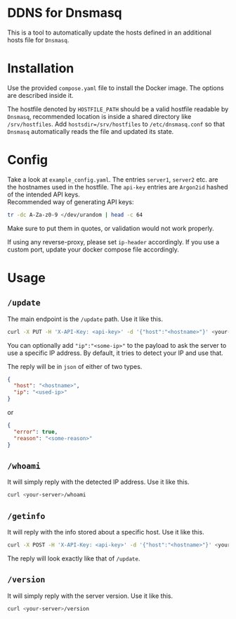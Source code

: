 # DDNS for Dnsmasq
This is a tool to automatically update the hosts defined in an additional hosts file for `Dnsmasq`.

# Installation
Use the provided `compose.yaml` file to install the Docker image. The options are described inside it.

The hostfile denoted by `HOSTFILE_PATH` should be a valid hostfile readable by `Dnsmasq`, recommended
location is inside a shared directory like `/srv/hostfiles`. Add `hostsdir=/srv/hostfiles` to
`/etc/dnsmasq.conf` so that `Dnsmasq` automatically reads the file and updated its state.

# Config
Take a look at `example_config.yaml`. The entries `server1`, `server2` etc. are the hostnames used in the
hostfile. The `api-key` entries are `Argon2id` hashed of the intended API keys.  
Recommended way of generating API keys:
```bash
tr -dc A-Za-z0-9 </dev/urandom | head -c 64 
```
Make sure to put them in quotes, or validation would not work properly.

If using any reverse-proxy, please set `ip-header` accordingly. If you use a custom port, update your
docker compose file accordingly.

# Usage
## `/update`
The main endpoint is the `/update` path. Use it like this.
```bash
curl -X PUT -H 'X-API-Key: <api-key>' -d '{"host":"<hostname>"}' <your-server>/update
```
You can optionally add `"ip":"<some-ip>"` to the payload to ask the server to use a specific IP address.
By default, it tries to detect your IP and use that.

The reply will be in `json` of either of two types.
```json
{
  "host": "<hostname>",
  "ip": "<used-ip>"
}
```
or
```json
{
  "error": true,
  "reason": "<some-reason>"
}
```

## `/whoami`
It will simply reply with the detected IP address. Use it like this.
```bash
curl <your-server>/whoami
```

## `/getinfo`
It will reply with the info stored about a specific host. Use it like this.
```bash
curl -X POST -H 'X-API-Key: <api-key>' -d '{"host":"<hostname>"}' <your-server>/getinfo
```
The reply will look exactly like that of `/update`.

## `/version`
It will simply reply with the server version. Use it like this.
```bash
curl <your-server>/version
```
